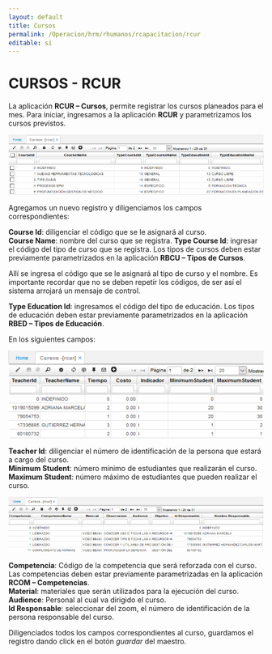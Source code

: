 ```yaml
---
layout: default
title: Cursos
permalink: /Operacion/hrm/rhumanos/rcapacitacion/rcur
editable: si
---
```


# CURSOS - RCUR


La aplicación **RCUR – Cursos**, permite registrar los cursos planeados para el mes. Para iniciar, ingresamos a la aplicación **RCUR** y parametrizamos los cursos previstos.


![](rcur1.png)


Agregamos un nuevo registro y diligenciamos los campos correspondientes:  

**Course Id**: diligenciar el código que se le asignará al curso.  
**Course Name**: nombre del curso que se registra. 
**Type Course Id**: ingresar el código del tipo de curso que se registra. Los tipos de cursos deben estar previamente parametrizados en la aplicación **RBCU – Tipos de Cursos**.  

Allí se ingresa el código que se le asignará al tipo de curso y el nombre. Es importante recordar que no se deben repetir los códigos, de ser así el sistema arrojará un mensaje de control.  

**Type Education Id**: ingresamos el código del tipo de educación. Los tipos de educación deben estar previamente parametrizados en la aplicación **RBED – Tipos de Educación**.  

En los siguientes campos:


![](rcur2.png)


**Teacher Id**: diligenciar el número de identificación de la persona que estará a cargo del curso.  
**Minimum Student**: número mínimo de estudiantes que realizarán el curso.  
**Maximum Student**: número máximo de estudiantes que pueden realizar el curso.  


![](rcur3.png)


**Competencia**: Código de la competencia que será reforzada con el curso. Las competencias deben estar previamente parametrizadas en la aplicación **RCOM – Competencias**.  
**Material**: materiales que serán utilizados para la ejecución del curso.  
**Audience**: Personal al cual va dirigido el curso.  
**Id Responsable**: seleccionar del zoom, el número de identificación de la persona responsable del curso.  

Diligenciados todos los campos correspondientes al curso, guardamos el registro dando click en el botón _guardar_ del maestro.  












